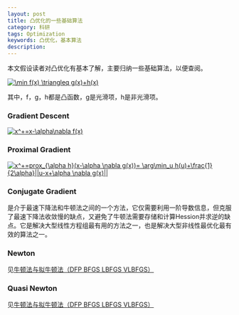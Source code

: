 ```yaml
---
layout: post
title: 凸优化的一些基础算法
category: 科研
tags: Optimization
keywords: 凸优化，基本算法
description: 
---
```


本文假设读者对凸优化有基本了解，主要归纳一些基础算法，以便查阅。

<a href="http://www.codecogs.com/eqnedit.php?latex=\min&space;f(x)&space;\triangleq&space;g(x)&plus;h(x)" target="_blank"><img src="http://latex.codecogs.com/gif.latex?\min&space;f(x)&space;\triangleq&space;g(x)&plus;h(x)" title="\min f(x) \triangleq g(x)+h(x)" /></a>

其中，f，g，h都是凸函数，g是光滑项，h是非光滑项。

### Gradient Descent
<a href="http://www.codecogs.com/eqnedit.php?latex=x^&plus;=x-\alpha\nabla&space;f(x)" target="_blank"><img src="http://latex.codecogs.com/gif.latex?x^&plus;=x-\alpha\nabla&space;f(x)" title="x^+=x-\alpha\nabla f(x)" /></a>
### Proximal Gradient
<a href="http://www.codecogs.com/eqnedit.php?latex=x^&plus;=prox_{\alpha&space;h}(x-\alpha&space;\nabla&space;g(x))=&space;\arg\min_u&space;h(u)&plus;\frac{1}{2\alpha}||u-x&plus;\alpha&space;\nabla&space;g(x)||" target="_blank"><img src="http://latex.codecogs.com/gif.latex?x^&plus;=prox_{\alpha&space;h}(x-\alpha&space;\nabla&space;g(x))=&space;\arg\min_u&space;h(u)&plus;\frac{1}{2\alpha}||u-x&plus;\alpha&space;\nabla&space;g(x)||" title="x^+=prox_{\alpha h}(x-\alpha \nabla g(x))= \arg\min_u h(u)+\frac{1}{2\alpha}||u-x+\alpha \nabla g(x)||" /></a>
### Conjugate Gradient
是介于最速下降法和牛顿法之间的一个方法，它仅需要利用一阶导数信息，但克服了最速下降法收敛慢的缺点，又避免了牛顿法需要存储和计算Hession并求逆的缺点。它是解决大型线性方程组最有用的方法之一，也是解决大型非线性最优化最有效的算法之一。

### Newton
见[牛顿法与拟牛顿法（DFP BFGS LBFGS VLBFGS）](http://painterlin.com/2015/03/23/Newton-QuasiNewton-Method.html)

### Quasi Newton
见[牛顿法与拟牛顿法（DFP BFGS LBFGS VLBFGS）](http://painterlin.com/2015/03/23/Newton-QuasiNewton-Method.html)
